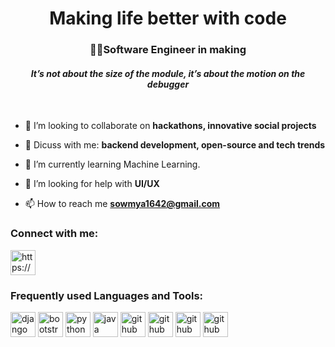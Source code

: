 <h1 align="center">Making life better with code</h1>
<h3 align="center">👩‍💻Software Engineer in making</h3>

 <h4 align="center"><em>It’s not about the size of the module, it’s about the motion on the debugger</em></h4>
 
 &nbsp;

- 👯 I’m looking to collaborate on **hackathons, innovative social projects**

- 💬 Dicuss with me: **backend development, open-source and tech trends**

- 🌱 I’m currently learning Machine Learning.

- 🤝 I’m looking for help with **UI/UX**

- 📫 How to reach me **sowmya1642@gmail.com**

<h3 align="left">Connect with me:</h3>
<p align="left">
<a href="https://www.linkedin.com/in/sowmya1642/" target="blank"><img align="center" src="https://cdn.jsdelivr.net/npm/simple-icons@3.0.1/icons/linkedin.svg" alt="https://www.linkedin.com/in/sowmya1642/" height="40" width="40" /></a>
</p>


<h3 align="left">Frequently used Languages and Tools:</h3>

[<img src='https://cdn.jsdelivr.net/npm/simple-icons@3.0.1/icons/django.svg' alt='django' height='40'>](https://www.djangoproject.com/) [<img src='https://cdn.jsdelivr.net/npm/simple-icons@3.0.1/icons/bootstrap.svg' alt='bootstrap' height='40'>](https://getbootstrap.com/) [<img src='https://cdn.jsdelivr.net/npm/simple-icons@3.0.1/icons/python.svg' alt='python' height='40'>](https://www.python.org/)  [<img src='https://cdn.jsdelivr.net/npm/simple-icons@3.0.1/icons/java.svg' alt='java' height='40'>](https://www.java.com/en/)   [<img src='https://cdn.jsdelivr.net/npm/simple-icons@3.0.1/icons/mysql.svg' alt='github' height='40'>](https://github.com/sowmya-hub) [<img src='https://cdn.jsdelivr.net/npm/simple-icons@3.0.1/icons/sqlite.svg' alt='github' height='40'>](https://github.com/sowmya-hub) [<img src='https://cdn.jsdelivr.net/npm/simple-icons@3.0.1/icons/gitpod.svg' alt='github' height='40'>](https://github.com/sowmya-hub) [<img src='https://cdn.jsdelivr.net/npm/simple-icons@3.0.1/icons/heroku.svg' alt='github' height='40'>](https://github.com/sowmya-hub)
